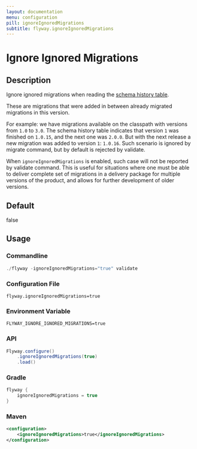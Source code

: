 ```yaml
---
layout: documentation
menu: configuration
pill: ignoreIgnoredMigrations
subtitle: flyway.ignoreIgnoredMigrations
---
```


# Ignore Ignored Migrations

## Description
Ignore ignored migrations when reading the [schema history table](/documentation/concepts/migrations#schema-history-table). 

These are migrations that were added in between already migrated migrations in this version. 

For example: we have migrations available on the classpath with versions from `1.0` to `3.0`. The schema history table indicates that version `1` was finished on `1.0.15`, and the next one was `2.0.0`. But with the next release a new migration was added to version `1`: `1.0.16`. Such scenario is ignored by migrate command, but by default is rejected by validate. 

When `ignoreIgnoredMigrations` is enabled, such case will not be reported by validate command. This is useful for situations where one must be able to deliver complete set of migrations in a delivery package for multiple versions of the product, and allows for further development of older versions.

## Default
false

## Usage

### Commandline
```powershell
./flyway -ignoreIgnoredMigrations="true" validate
```

### Configuration File
```properties
flyway.ignoreIgnoredMigrations=true
```

### Environment Variable
```properties
FLYWAY_IGNORE_IGNORED_MIGRATIONS=true
```

### API
```java
Flyway.configure()
    .ignoreIgnoredMigrations(true)
    .load()
```

### Gradle
```groovy
flyway {
    ignoreIgnoredMigrations = true
}
```

### Maven
```xml
<configuration>
    <ignoreIgnoredMigrations>true</ignoreIgnoredMigrations>
</configuration>
```